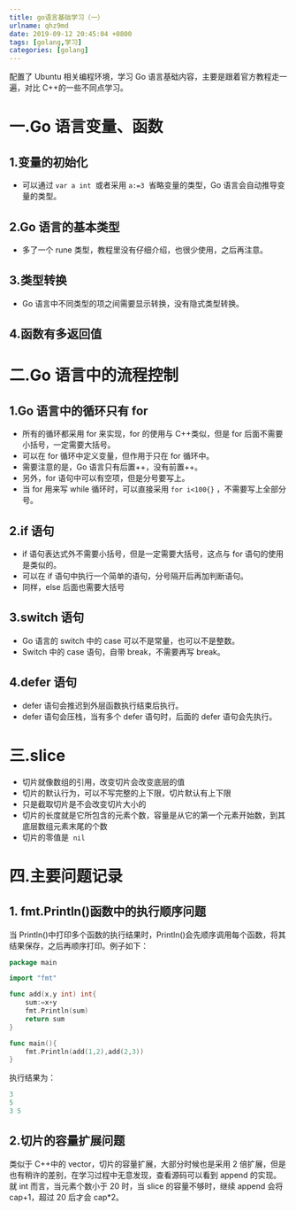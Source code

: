 ```yaml
---
title: go语言基础学习（一）
urlname: qhz9md
date: 2019-09-12 20:45:04 +0800
tags: [golang,学习]
categories: [golang]
---
```


配置了 Ubuntu 相关编程环境，学习 Go 语言基础内容，主要是跟着官方教程走一遍，对比 C++的一些不同点学习。

# 一.Go 语言变量、函数

## 1.变量的初始化

- 可以通过 `var a int`  或者采用 `a:=3`  省略变量的类型，Go 语言会自动推导变量的类型。

## 2.Go 语言的基本类型

- 多了一个 rune 类型，教程里没有仔细介绍，也很少使用，之后再注意。

## 3.类型转换

- Go 语言中不同类型的项之间需要显示转换，没有隐式类型转换。

## 4.函数有多返回值

# 二.Go 语言中的流程控制

## 1.Go 语言中的循环只有 for

- 所有的循环都采用 for 来实现，for 的使用与 C++类似，但是 for 后面不需要小括号，一定需要大括号。
- 可以在 for 循环中定义变量，但作用于只在 for 循环中。
- 需要注意的是，Go 语言只有后置++，没有前置++。
- 另外，for 语句中可以有空项，但是分号要写上。
- 当 for 用来写 while 循环时，可以直接采用 `for i<100{}` ，不需要写上全部分号。

## 2.if 语句

- if 语句表达式外不需要小括号，但是一定需要大括号，这点与 for 语句的使用是类似的。
- 可以在 if 语句中执行一个简单的语句，分号隔开后再加判断语句。
- 同样，else 后面也需要大括号

## 3.switch 语句

- Go 语言的 switch 中的 case 可以不是常量，也可以不是整数。
- Switch 中的 case 语句，自带 break，不需要再写 break。

## 4.defer 语句

- defer 语句会推迟到外层函数执行结束后执行。
- defer 语句会压栈，当有多个 defer 语句时，后面的 defer 语句会先执行。

# 三.slice

- 切片就像数组的引用，改变切片会改变底层的值
- 切片的默认行为，可以不写完整的上下限，切片默认有上下限
- 只是截取切片是不会改变切片大小的
- 切片的长度就是它所包含的元素个数，容量是从它的第一个元素开始数，到其底层数组元素末尾的个数
- 切片的零值是  `nil`

# 四.主要问题记录

## 1. fmt.Println()函数中的执行顺序问题

当 Println()中打印多个函数的执行结果时，Println()会先顺序调用每个函数，将其结果保存，之后再顺序打印。例子如下：

```go
package main

import "fmt"

func add(x,y int) int{
	sum:=x+y
	fmt.Println(sum)
	return sum
}

func main(){
	fmt.Println(add(1,2),add(2,3))
}
```

执行结果为：

```go
3
5
3 5
```

## 2.切片的容量扩展问题

类似于 C++中的 vector，切片的容量扩展，大部分时候也是采用 2 倍扩展，但是也有稍许的差别，在学习过程中无意发现，查看源码可以看到 append 的实现。就 int 而言，当元素个数小于 20 时，当 slice 的容量不够时，继续 append 会将 cap+1，超过 20 后才会 cap\*2。
